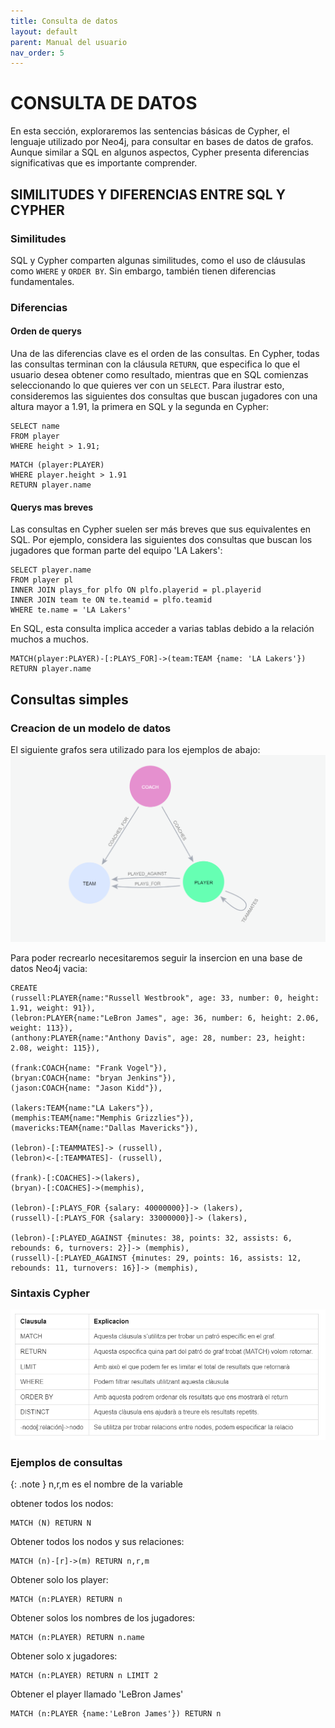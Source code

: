 ```yaml
---
title: Consulta de datos
layout: default
parent: Manual del usuario
nav_order: 5
---
```


# CONSULTA DE DATOS
En esta sección, exploraremos las sentencias básicas de Cypher, el lenguaje utilizado por Neo4j, para consultar en bases de datos de grafos. Aunque similar a SQL en algunos aspectos, Cypher presenta diferencias significativas que es importante comprender.

## SIMILITUDES Y DIFERENCIAS ENTRE SQL Y CYPHER
### Similitudes
SQL y Cypher comparten algunas similitudes, como el uso de cláusulas como ```WHERE``` y ```ORDER BY```. Sin embargo, también tienen diferencias fundamentales.

### Diferencias


#### **Orden de querys**
Una de las diferencias clave es el orden de las consultas. En Cypher, todas las consultas terminan con la cláusula ```RETURN```, que especifica lo que el usuario desea obtener como resultado, mientras que en SQL comienzas seleccionando lo que quieres ver con un ```SELECT```. Para ilustrar esto, consideremos las siguientes dos consultas que buscan jugadores con una altura mayor a 1.91, la primera en SQL y la segunda en Cypher:

```
SELECT name
FROM player
WHERE height > 1.91;
```
```
MATCH (player:PLAYER)
WHERE player.height > 1.91
RETURN player.name
```

#### **Querys mas breves**
Las consultas en Cypher suelen ser más breves que sus equivalentes en SQL. Por ejemplo, considera las siguientes dos consultas que buscan los jugadores que forman parte del equipo 'LA Lakers':
```
SELECT player.name
FROM player pl
INNER JOIN plays_for plfo ON plfo.playerid = pl.playerid
INNER JOIN team te ON te.teamid = plfo.teamid
WHERE te.name = 'LA Lakers'
```
En SQL, esta consulta implica acceder a varias tablas debido a la relación muchos a muchos.
```
MATCH(player:PLAYER)-[:PLAYS_FOR]->(team:TEAM {name: 'LA Lakers'})
RETURN player.name
```

## Consultas simples

### Creacion de un modelo de datos
El siguiente grafos sera utilizado para los ejemplos de abajo:
![](../imagenes/consulta/dataModel.png)

Para poder recrearlo necesitaremos seguir la insercion en una base de datos Neo4j vacia:

```
CREATE
(russell:PLAYER{name:"Russell Westbrook", age: 33, number: 0, height: 1.91, weight: 91}),
(lebron:PLAYER{name:"LeBron James", age: 36, number: 6, height: 2.06, weight: 113}),
(anthony:PLAYER{name:"Anthony Davis", age: 28, number: 23, height: 2.08, weight: 115}),

(frank:COACH{name: "Frank Vogel"}),
(bryan:COACH{name: "bryan Jenkins"}),
(jason:COACH{name: "Jason Kidd"}),

(lakers:TEAM{name:"LA Lakers"}),
(memphis:TEAM{name:"Memphis Grizzlies"}),
(mavericks:TEAM{name:"Dallas Mavericks"}),

(lebron)-[:TEAMMATES]-> (russell),
(lebron)<-[:TEAMMATES]- (russell),

(frank)-[:COACHES]->(lakers),
(bryan)-[:COACHES]->(memphis),

(lebron)-[:PLAYS_FOR {salary: 40000000}]-> (lakers),
(russell)-[:PLAYS_FOR {salary: 33000000}]-> (lakers),

(lebron)-[:PLAYED_AGAINST {minutes: 38, points: 32, assists: 6, rebounds: 6, turnovers: 2}]-> (memphis),
(russell)-[:PLAYED_AGAINST {minutes: 29, points: 16, assists: 12, rebounds: 11, turnovers: 16}]-> (memphis),
```

### Sintaxis Cypher
![](../imagenes/consulta/tablaSintaxis.png)


### Ejemplos de consultas

{: .note }
n,r,m es el nombre de la variable


obtener todos los nodos:
```
MATCH (N) RETURN N
```

Obtener todos los nodos y sus relaciones:
```
MATCH (n)-[r]->(m) RETURN n,r,m
```

Obtener solo los player:
```
MATCH (n:PLAYER) RETURN n
```

Obtener solos los nombres de los jugadores:
```
MATCH (n:PLAYER) RETURN n.name
```

Obtener solo x jugadores:
```
MATCH (n:PLAYER) RETURN n LIMIT 2
```
Obtener el player llamado 'LeBron James'
```
MATCH (n:PLAYER {name:'LeBron James'}) RETURN n
```